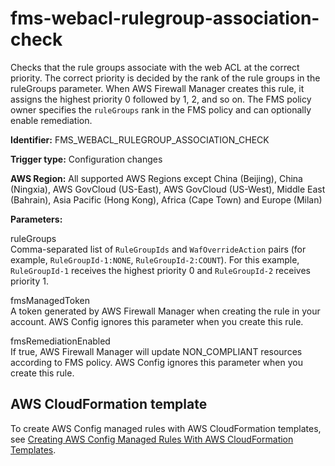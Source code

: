 # fms\-webacl\-rulegroup\-association\-check<a name="fms-webacl-rulegroup-association-check"></a>

Checks that the rule groups associate with the web ACL at the correct priority\. The correct priority is decided by the rank of the rule groups in the ruleGroups parameter\. When AWS Firewall Manager creates this rule, it assigns the highest priority 0 followed by 1, 2, and so on\. The FMS policy owner specifies the `ruleGroups` rank in the FMS policy and can optionally enable remediation\. 

**Identifier:** FMS\_WEBACL\_RULEGROUP\_ASSOCIATION\_CHECK

**Trigger type:** Configuration changes

**AWS Region:** All supported AWS Regions except China \(Beijing\), China \(Ningxia\), AWS GovCloud \(US\-East\), AWS GovCloud \(US\-West\), Middle East \(Bahrain\), Asia Pacific \(Hong Kong\), Africa \(Cape Town\) and Europe \(Milan\)

**Parameters:**

 ruleGroups  
 Comma\-separated list of `RuleGroupIds` and `WafOverrideAction` pairs \(for example, `RuleGroupId-1:NONE`, `RuleGroupId-2:COUNT`\)\. For this example, `RuleGroupId-1` receives the highest priority 0 and `RuleGroupId-2` receives priority 1\.

 fmsManagedToken  
 A token generated by AWS Firewall Manager when creating the rule in your account\. AWS Config ignores this parameter when you create this rule\.

 fmsRemediationEnabled  
 If true, AWS Firewall Manager will update NON\_COMPLIANT resources according to FMS policy\. AWS Config ignores this parameter when you create this rule\.

## AWS CloudFormation template<a name="w24aac11c29c17d199c15"></a>

To create AWS Config managed rules with AWS CloudFormation templates, see [Creating AWS Config Managed Rules With AWS CloudFormation Templates](aws-config-managed-rules-cloudformation-templates.md)\.